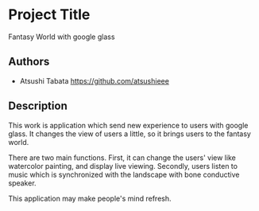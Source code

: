 # Project Title
Fantasy World with google glass

## Authors
- Atsushi Tabata https://github.com/atsushieee

## Description
This work is application which send new experience to users with google glass.
It changes the view of users a little, so it brings users to the fantasy world.

There are two main functions. First, it can change the users' view like watercolor painting, and display live viewing. Secondly, users listen to music which is synchronized with the landscape with bone conductive speaker.

This application may make people's mind refresh.

